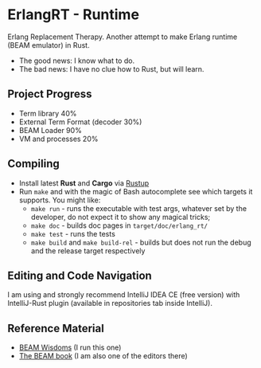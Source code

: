 # ErlangRT - Runtime

Erlang Replacement Therapy.
Another attempt to make Erlang runtime (BEAM emulator) in Rust.

* The good news: I know what to do.
* The bad news: I have no clue how to Rust, but will learn.

## Project Progress

* Term library 40%
* External Term Format (decoder 30%)
* BEAM Loader 90%
* VM and processes 20%

## Compiling

* Install latest **Rust** and **Cargo** via [Rustup](http://doc.crates.io/)
* Run `make` and with the magic of Bash autocomplete see which targets it
  supports. You might like:
    * `make run` - runs the executable with test args, whatever set by the developer,
      do not expect it to show any magical tricks;
    * `make doc` - builds doc pages in `target/doc/erlang_rt/`
    * `make test` - runs the tests
    * `make build` and `make build-rel` - builds but does not run the debug and
      the release target respectively

## Editing and Code Navigation

I am using and strongly recommend IntelliJ IDEA CE (free version) with
IntelliJ-Rust plugin (available in repositories tab inside IntelliJ).

## Reference Material

* [BEAM Wisdoms](http://beam-wisdoms.clau.se/) (I run this one)
* [The BEAM book](https://github.com/happi/theBeamBook)
  (I am also one of the editors there)
